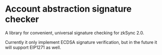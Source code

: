 # Account abstraction signature checker

A library for convenient, universal signature checking for zkSync 2.0.

Currently it only implement ECDSA signature verification, but in the future it will support EIP1271 as well.
